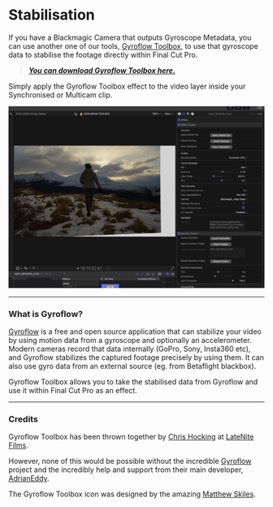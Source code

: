 # Stabilisation

If you have a Blackmagic Camera that outputs Gyroscope Metadata, you can use another one of our tools, [Gyroflow Toolbox](https://gyroflowtoolbox.io), to use that gyroscope data to stabilise the footage directly within Final Cut Pro.

> **_[You can download Gyroflow Toolbox here.](https://gyroflowtoolbox.io/buy/)_**

Simply apply the Gyroflow Toolbox effect to the video layer inside your Synchronised or Multicam clip.

![Screenshot](static/stabilisation.png)

---

### What is Gyroflow?

[Gyroflow](https://gyroflow.xyz) is a free and open source application that can stabilize your video by using motion data from a gyroscope and optionally an accelerometer. Modern cameras record that data internally (GoPro, Sony, Insta360 etc), and Gyroflow stabilizes the captured footage precisely by using them. It can also use gyro data from an external source (eg. from Betaflight blackbox).

Gyroflow Toolbox allows you to take the stabilised data from Gyroflow and use it within Final Cut Pro as an effect.

---

### Credits

Gyroflow Toolbox has been thrown together by [Chris Hocking](https://github.com/latenitefilms) at [LateNite Films](https://latenitefilms.com).

However, none of this would be possible without the incredible [Gyroflow](https://github.com/gyroflow/gyroflow) project and the incredibly help and support from their main developer, [AdrianEddy](https://github.com/AdrianEddy).

The Gyroflow Toolbox icon was designed by the amazing [Matthew Skiles](http://matthewskiles.com).